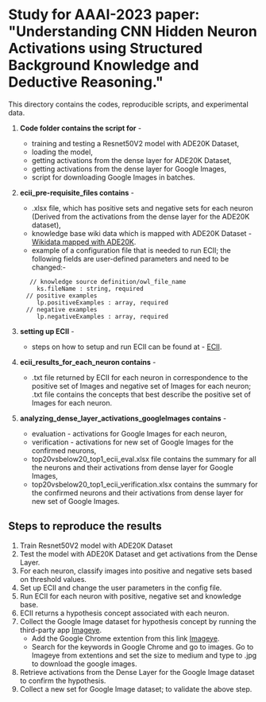 # Study for AAAI-2023 paper: "Understanding CNN Hidden Neuron Activations using Structured Background Knowledge and Deductive Reasoning."
This directory contains the codes, reproducible scripts, and experimental data.
1) **Code folder contains the script for** -
   - training and testing a Resnet50V2 model with ADE20K Dataset,
   - loading the model,
   - getting activations from the dense layer for ADE20K Dataset,
   - getting activations from the dense layer for Google Images,
   - script for downloading Google Images in batches.

2) **ecii_pre-requisite_files contains** -
   - .xlsx file, which has positive sets and negative sets for each neuron (Derived from the activations from the dense layer for the ADE20K dataset),
   -  knowledge base wiki data which is mapped with ADE20K Dataset - [Wikidata mapped with ADE20K](https://doi.org/10.17605/OSF.IO/N76B2).
   -  example of a configuration file that is needed to run ECII; the following fields are user-defined parameters and need to be changed:-
```
      // knowledge source definition/owl_file_name
        ks.fileName : string, required
     // positive examples
        lp.positiveExamples : array, required
     // negative examples
        lp.negativeExamples : array, required
```
3) **setting up ECII** -
   - steps on how to setup and run ECII can be found at - [ECII](https://github.com/md-k-sarker/ecii).
     
4) **ecii_results_for_each_neuron contains** -
   - .txt file returned by ECII for each neuron in correspondence to the positive set of Images and negative set of Images for each neuron; .txt file contains the concepts that best describe the positive set of Images for each neuron.

5) **analyzing_dense_layer_activations_googleImages contains** -
   - evaluation - activations for Google Images for each neuron,
   - verification - activations for new set of Google Images for the confirmed neurons,
   - top20vsbelow20_top1_ecii_eval.xlsx file contains the summary for all the neurons and their activations from dense layer for Google Images,
   - top20vsbelow20_top1_ecii_verification.xlsx contains the summary for the confirmed neurons and their activations from dense layer for new set of Google Images.
  
## Steps to reproduce the results
1) Train Resnet50V2 model with ADE20K Dataset
2) Test the model with ADE20K Dataset and get activations from the Dense Layer.
3) For each neuron, classify images into positive and negative sets based on threshold values.
4) Set up ECII and change the user parameters in the config file.
5) Run ECII for each neuron with positive, negative set and knowledge base.
6) ECII returns a hypothesis concept associated with each neuron.
7) Collect the Google Image dataset for hypothesis concept by running the third-party app [Imageye](https://chrome.google.com/webstore/detail/image-downloader-imageye/agionbommeaifngbhincahgmoflcikhm).
   - Add the Google Chrome extention from this link [Imageye](https://chrome.google.com/webstore/detail/image-downloader-imageye/agionbommeaifngbhincahgmoflcikhm).
   - Search for the keywords in Google Chrome and go to images. Go to Imageye from extentions and set the size to medium and type to .jpg to download the google images.
9) Retrieve activations from the Dense Layer for the Google Image dataset to confirm the hypothesis.
10) Collect a new set for Google Image dataset; to validate the above step.
